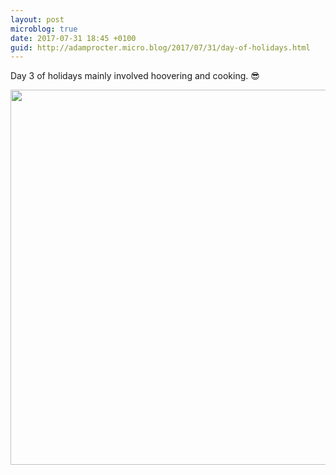 ```yaml
---
layout: post
microblog: true
date: 2017-07-31 18:45 +0100
guid: http://adamprocter.micro.blog/2017/07/31/day-of-holidays.html
---
```

Day 3 of holidays mainly involved hoovering and cooking. 😎

<img src="http://discursive.adamprocter.co.uk/uploads/2017/07dbc5376f.jpg" width="600" height="600" />
